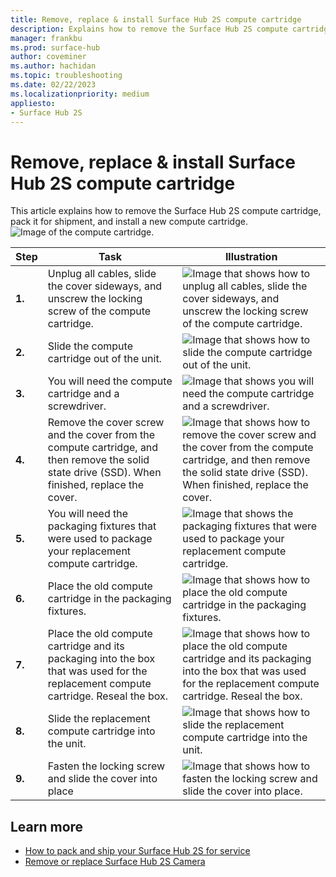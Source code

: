 ```yaml
---
title: Remove, replace & install Surface Hub 2S compute cartridge
description: Explains how to remove the Surface Hub 2S compute cartridge, pack it for shipment, and install a new compute cartridge
manager: frankbu
ms.prod: surface-hub
author: coveminer
ms.author: hachidan
ms.topic: troubleshooting
ms.date: 02/22/2023
ms.localizationpriority: medium
appliesto:
- Surface Hub 2S
---
```


# Remove, replace & install Surface Hub 2S compute cartridge

This article explains how to remove the Surface Hub 2S compute cartridge, pack it for shipment, and install a new compute cartridge.<br>
    ![Image of the compute cartridge.](images/surface-hub-2s-replace-cartridge-1.png)

| Step  |    Task                                                                                                                                             |    Illustration   |
| - | ----------------------------------------------------------------------------------------------------------------------------------------------- | ----- |
| **1.** | Unplug all cables, slide the cover sideways, and unscrew the locking screw of the compute cartridge.                                            | ![Image that shows how to unplug all cables, slide the cover sideways, and unscrew the locking screw of the compute cartridge.](images/surface-hub-2s-replace-cartridge-2.png) |
| **2.**  | Slide the compute cartridge out of the unit.                                                                                                    | ![Image that shows how to slide the compute cartridge out of the unit.](images/surface-hub-2s-replace-cartridge-3.png) |
| **3.**  | You will need the compute cartridge and a screwdriver.                                                                                          | ![Image that shows you will need the compute cartridge and a screwdriver.](images/surface-hub-2s-replace-cartridge-4.png) |
| **4.**  | Remove the cover screw and the cover from the compute cartridge, and then remove the solid state drive (SSD). When finished, replace the cover. | ![Image that shows how to remove the cover screw and the cover from the compute cartridge, and then remove the solid state drive (SSD). When finished, replace the cover.](images/surface-hub-2s-repack-8.png) |
| **5.**| You will need the packaging fixtures that were used to package your replacement compute cartridge.                                              | ![Image that shows the packaging fixtures that were used to package your replacement compute cartridge.](images/surface-hub-2s-replace-cartridge-6.png) |
| **6.**| Place the old compute cartridge in the packaging fixtures.                                                                                      | ![Image that shows how to place the old compute cartridge in the packaging fixtures.](images/surface-hub-2s-replace-cartridge-7.png) |
| **7.** | Place the old compute cartridge and its packaging into the box that was used for the replacement compute cartridge. Reseal the box.             | ![Image that shows how to place the old compute cartridge and its packaging into the box that was used for the replacement compute cartridge. Reseal the box.](images/surface-hub-2s-replace-cartridge-8.png)|
| **8.**| Slide the replacement compute cartridge into the unit.                                                                                          | ![Image that shows how to slide the replacement compute cartridge into the unit.](images/surface-hub-2s-replace-cartridge-9.png) |
| **9.**| Fasten the locking screw and slide the cover into place                                                                                         | ![Image that shows how to fasten the locking screw and slide the cover into place.](images/surface-hub-2s-replace-cartridge-10.png) |

## Learn more

- [How to pack and ship your Surface Hub 2S for service](surface-hub-2s-pack-components.md)
- [Remove or replace Surface Hub 2S Camera](surface-hub-2s-replace-camera.md)